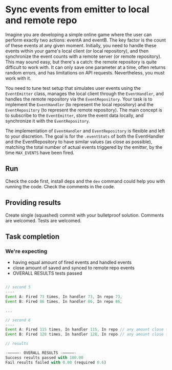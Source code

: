 # Sync events from emitter to local and remote repo

Imagine you are developing a simple online game where the user can perform exactly two actions: eventA and eventB. The key factor is the count of these events at any given moment. Initially, you need to handle these events within your game's local client (or local repository), and then synchronize the event counts with a remote server (or remote repository). This may sound easy, but there's a catch: the remote repository is quite difficult to work with. It can only save one parameter at a time, often returns random errors, and has limitations on API requests. Nevertheless, you must work with it.

You need to tune test setup that simulates user events using the `EventEmitter` class, manages the local client through the `EventHandler`, and handles the remote repository via the `EventRepository`.
Your task is to implement the `EventHandler` (to represent the local repository) and the `EventRepository` (to represent the remote repository). The main concept is to subscribe to the `EventEmitter`, store the event data locally, and synchronize it with the `EventRepository`.

The implementation of `EventHandler` and `EventRepository` is flexible and left to your discretion. The goal is for the `.eventStats` of both the EventHandler and the EventRepository to have similar values (as close as possible), matching the total number of actual events triggered by the emitter, by the time `MAX_EVENTS` have been fired.

## Run

Check the code first, install deps and the `dev` command could help you with running the code.
Check the comments in the code.

## Providing results

Create single (squashed) commit with your bulletproof solution. Comments are welcomed. Tests are welcomed.

## Task completion

### We're expecting

- having equal amount of fired events and handled events
- close amount of saved and synced to remote repo events
- OVERALL RESULTS tests passed

```ts

// second 5
----
Event A: Fired 73 times, In handler 73, In repo 73,
Event B: Fired 86 times, In handler 86, In repo 86,

...

// second 6
----
Event A: Fired 115 times, In handler 115, In repo // any amount close to or equal to 115,
Event B: Fired 128 times, In handler 128, In repo // any amount close to or equal to 128,

// results

-–––––- OVERALL RESULTS -–––––-
Success results passed with 100.00
Fail results failed with 0.00 (required 0.6)


```
